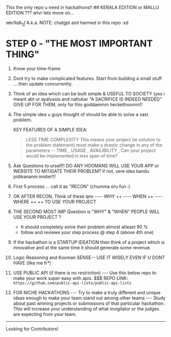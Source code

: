 This the only repo u need in hackathons!! ## KERALA EDITION or MALLU EDITION ??? wtvr lets move on...

അറിയിപ്പ് A.k.a. NOTE: chatgpt aint harmed in this repo :xd

# STEP 0 - "THE MOST IMPORTANT THING"

1) Know your time-frame 

2) Dont try to make complicated features. Start from building a small stuff ... then update concurrently.

3) Think of an idea which can be built simple & USEFUL TO SOCIETY (yes i meant abt ur ayalvasis and nattukar "A SACRIFICE IS INDEED NEEDED" GIVE UP FOR THEM, only for this goddammm heckethoonnn!!

4) The simple idea u guys thought of should be able to solve a vast problem.

   KEY FEATURES OF A SIMPLE IDEA:
     > LESS TIME COMPLEXITY
     > This means your project (ie solution to the problem statement) must make a drastic change in any of the parameters -- TIME , USAGE , AVAILIBILITY , Can your project would be implemented in less span of time?
     
5)  Ask Questions to urself!! DO ANY HOOMANS WILL USE YOUR APP or WEBSITE TO MITIGATE THEIR PROBLEM? if not, vere idea kandu pidikananm mister!!!

6) First 5 process ... call it as "RECON" (chumma oru fun :)

7) OK AFTER RECON, Think of these qns
---- WHY   ++
---- WHEN   ++
---- WHERE   ++
              ++ TO USE YOUR PROJECT

9) THE SECOND MOST IMP Question is "WHY" & "WHEN" PEOPLE WILL USE YOUR PROJECT ?

   * It should completely solve their problem atmost atleast 90 % 
   * follow and reviewe your step process @ step 4 (above 4th one)
10) If the hackathon is a STARTUP IDEATION then think of a project which is innovative and at the same time it should generate some revenue.

11) Logic Reasoning and Kooman SENSE-- USE IT WISELY EVEN IF U DONT HAVE (like me fr*)

12) USE PUBLIC API (if there is no restriction)
--- Use this below repo to make your work super easy with apis.
$$$ REPO LINK: ``` https://github.com/public-api-lists/public-api-lists ```

13) FOR NICHE HACKATHONS
--- Try to make a truly different and unique ideas enough to make your team stand out among other teams
--- Study about past winning projects or submissions of that particular hackathon. This will increase your understanding of what invigilator or the judges are expecting from your team.
---- 

Looking for Contributors!
